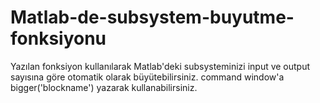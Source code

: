 # Matlab-de-subsystem-buyutme-fonksiyonu
Yazılan fonksiyon kullanılarak Matlab'deki subsysteminizi input ve output sayısına göre otomatik olarak büyütebilirsiniz.
command window'a bigger('blockname') yazarak kullanabilirsiniz.
